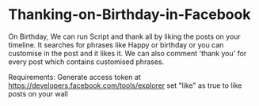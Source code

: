 # Thanking-on-Birthday-in-Facebook

On Birthday, We can run Script and thank all by liking the posts on your timeline.
It searches for phrases like Happy or birthday or you can customise in the post and it likes it.
We can also comment 'thank you' for every post which contains customised phrases.

Requirements:
Generate access token at https://developers.facebook.com/tools/explorer
set "like" as true to like posts on your wall
